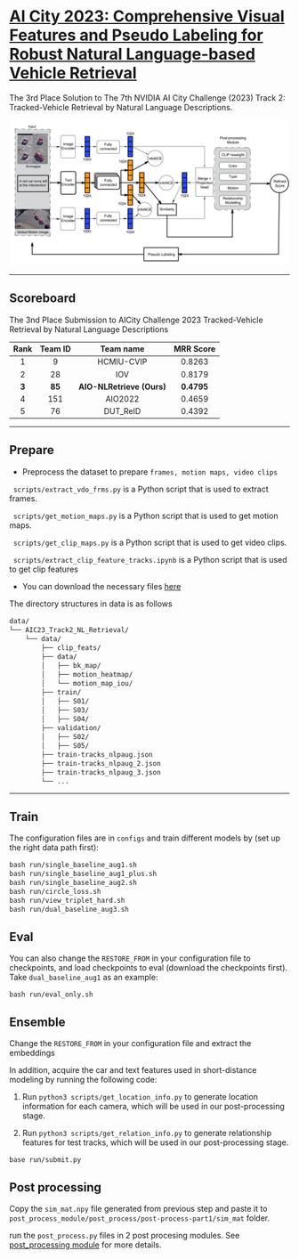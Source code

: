 # [AI City 2023: Comprehensive Visual Features and Pseudo Labeling for Robust Natural Language-based Vehicle Retrieval](https://openaccess.thecvf.com/content/CVPR2023W/AICity/papers/Ngo_Comprehensive_Visual_Features_and_Pseudo_Labeling_for_Robust_Natural_Language-Based_CVPRW_2023_paper.pdf)

The 3rd Place Solution to The 7th NVIDIA AI City Challenge (2023) Track 2: Tracked-Vehicle Retrieval by Natural Language Descriptions.

<p align="center">
 <img src="figs/pipeline_redraws6.png" width="800">
</p>

---
## Scoreboard
The 3nd Place Submission to AICity Challenge 2023 Tracked-Vehicle Retrieval by Natural Language Descriptions

| **Rank**            |       **Team ID**       |         **Team name**          |             **MRR Score**              |
|:--------------------:|:-----------------------------:|:----------------------------:|:---------------------------------:|
| 1 |   9   |   HCMIU-CVIP   |   0.8263    |
| 2 |   28  |      IOV       |   0.8179    |
| **3** |   **85**  | **AIO-NLRetrieve (Ours)** |   **0.4795**   |
| 4 |   151 |    AIO2022     |   0.4659    |
| 5 |   76  |    DUT_ReID    |   0.4392    |

---
## Prepare
-  Preprocess the dataset to prepare `frames, motion maps, video clips`

` scripts/extract_vdo_frms.py` is a Python script that is used to extract frames.

` scripts/get_motion_maps.py` is a Python script that is used to get motion maps.

` scripts/get_clip_maps.py` is a Python script that is used to get video clips.

` scripts/extract_clip_feature_tracks.ipynb`  is a Python script that is used to get clip features

- You can download the necessary files [here](https://github.com/anminhhung/AI-City-2023-Track2/releases/tag/v0.0)

The directory structures in data is as follows
```
data/
└── AIC23_Track2_NL_Retrieval/
    └── data/
        ├── clip_feats/
        ├── data/
        │   ├── bk_map/
        │   ├── motion_heatmap/
        │   └── motion_map_iou/
        ├── train/
        │   ├── S01/
        │   ├── S03/
        │   ├── S04/
        ├── validation/
        │   ├── S02/
        │   ├── S05/
        ├── train-tracks_nlpaug.json    
        ├── train-tracks_nlpaug_2.json  
        ├── train-tracks_nlpaug_3.json
        └── ...
```

---
## Train
The configuration files are in `configs` and train different models by (set up the right data path first):

```
bash run/single_baseline_aug1.sh
bash run/single_baseline_aug1_plus.sh
bash run/single_baseline_aug2.sh
bash run/circle_loss.sh
bash run/view_triplet_hard.sh
bash run/dual_baseline_aug3.sh
```

## Eval
You can also change the `RESTORE_FROM` in your configuration file to checkpoints, and load checkpoints to eval (download the checkpoints first).
Take `dual_baseline_aug1` as an example:

```
bash run/eval_only.sh
```

## Ensemble 
Change the `RESTORE_FROM` in your configuration file and extract the embeddings

In addition, acquire the car and text features used in short-distance modeling by running the following code:

1. Run `python3 scripts/get_location_info.py` to generate location information for each camera, which will be used in our post-processing stage.

2. Run `python3 scripts/get_relation_info.py` to generate relationship features for test tracks, which will be used in our post-processing stage.

```
base run/submit.py
```

## Post processing

Copy the `sim_mat.npy` file generated from previous step and paste it to `post_process_module/post_process/post-process-part1/sim_mat` folder.

run the `post_process.py` files in 2 post procesing modules. See [post_processing module](post_process/post_process/README.md) for more details.
